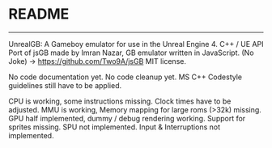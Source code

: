 # README #
---
UnrealGB: A Gameboy emulator for use in the Unreal Engine 4.
C++ / UE API Port of jsGB made by Imran Nazar, GB emulator written in JavaScript. (No Joke)
-> https://github.com/Two9A/jsGB
MIT license.

No code documentation yet.
No code cleanup yet.
MS C++ Codestyle guidelines still have to be applied.

CPU is working, some instructions missing. Clock times have to be adjusted.
MMU is working, Memory mapping for large roms (>32k) missing.
GPU half implemented, dummy / debug rendering working. Support for sprites missing.
SPU not implemented.
Input & Interruptions not implemented.